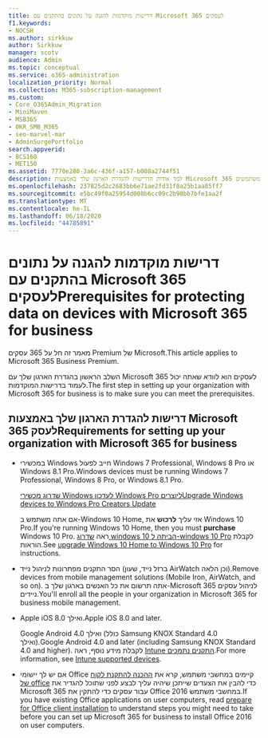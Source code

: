 ```yaml
---
title: דרישות מוקדמות להגנה על נתונים בהתקנים עם Microsoft 365 לעסקים
f1.keywords:
- NOCSH
ms.author: sirkkuw
author: Sirkkuw
manager: scotv
audience: Admin
ms.topic: conceptual
ms.service: o365-administration
localization_priority: Normal
ms.collection: M365-subscription-management
ms.custom:
- Core_O365Admin_Migration
- MiniMaven
- MSB365
- OKR_SMB_M365
- seo-marvel-mar
- AdminSurgePortfolio
search.appverid:
- BCS160
- MET150
ms.assetid: 7770e280-3a6c-436f-a157-b008a2744f51
description: למד אודות הדרישות להגדרת הארגון שלך באמצעות Microsoft 365 עבור עסקים והגנה על נתוני עבודה בהתקני המשתמשים.
ms.openlocfilehash: 237825d2c2683bb6e71ae2fd31f8a25b1aa85ff7
ms.sourcegitcommit: e5bc49f0a25954d008b6cc09c2b98bb7bfe1aa2f
ms.translationtype: MT
ms.contentlocale: he-IL
ms.lasthandoff: 06/18/2020
ms.locfileid: "44785891"
---
```

# <a name="prerequisites-for-protecting-data-on-devices-with-microsoft-365-for-business"></a><span data-ttu-id="a9cd9-103">דרישות מוקדמות להגנה על נתונים בהתקנים עם Microsoft 365 לעסקים</span><span class="sxs-lookup"><span data-stu-id="a9cd9-103">Prerequisites for protecting data on devices with Microsoft 365 for business</span></span>

<span data-ttu-id="a9cd9-104">מאמר זה חל על 365 עסקים Premium של Microsoft.</span><span class="sxs-lookup"><span data-stu-id="a9cd9-104">This article applies to Microsoft 365 Business Premium.</span></span>

<span data-ttu-id="a9cd9-105">השלב הראשון בהגדרת הארגון שלך עם Microsoft 365 לעסקים הוא לוודא שאתה יכול לעמוד בדרישות המוקדמות.</span><span class="sxs-lookup"><span data-stu-id="a9cd9-105">The first step in setting up your organization with Microsoft 365 for business is to make sure you can meet the prerequisites.</span></span>
  
## <a name="requirements-for-setting-up-your-organization-with-microsoft-365-for-business"></a><span data-ttu-id="a9cd9-106">דרישות להגדרת הארגון שלך באמצעות Microsoft 365 לעסק</span><span class="sxs-lookup"><span data-stu-id="a9cd9-106">Requirements for setting up your organization with Microsoft 365 for business</span></span>

- <span data-ttu-id="a9cd9-107">במכשירי Windows חייב לפעול Windows 7 Professional,‏ Windows 8 Pro או Windows 8.1 Pro.</span><span class="sxs-lookup"><span data-stu-id="a9cd9-107">Windows devices must be running Windows 7 Professional, Windows 8 Pro, or Windows 8.1 Pro.</span></span>
    
    [<span data-ttu-id="a9cd9-108">שדרוג מכשירי Windows לעדכון Windows Pro ליוצרים</span><span class="sxs-lookup"><span data-stu-id="a9cd9-108">Upgrade Windows devices to Windows Pro Creators Update</span></span>](upgrade-to-windows-pro-creators-update.md)
    
    <span data-ttu-id="a9cd9-109">אם אתה משתמש ב-Windows 10 Home, אזי עליך **לרכוש** את Windows 10 Pro.</span><span class="sxs-lookup"><span data-stu-id="a9cd9-109">If you're running Windows 10 Home, then you must **purchase** Windows  10 Pro.</span></span> <span data-ttu-id="a9cd9-110">ראה [שדרוג windows 10 הביתה ל-windows 10 Pro](https://support.microsoft.com/office/0aee10c1-4d34-43ee-a325-579c6c2df90e) לקבלת הוראות.</span><span class="sxs-lookup"><span data-stu-id="a9cd9-110">See [upgrade Windows 10 Home to Windows 10 Pro](https://support.microsoft.com/office/0aee10c1-4d34-43ee-a325-579c6c2df90e) for instructions.</span></span> 
    
- <span data-ttu-id="a9cd9-111">הסר התקנים מפתרונות לניהול נייד (ברזל נייד, שעון AirWatch וכן הלאה).</span><span class="sxs-lookup"><span data-stu-id="a9cd9-111">Remove devices from mobile management solutions (Mobile Iron, AirWatch, and so on).</span></span> <span data-ttu-id="a9cd9-112">אתה תרשום את כל האנשים בארגון שלך ב-Microsoft 365 לניהול עסקים ניידים.</span><span class="sxs-lookup"><span data-stu-id="a9cd9-112">You'll enroll all the people in your organization in Microsoft 365 for business mobile management.</span></span>
    
- <span data-ttu-id="a9cd9-113">Apple iOS 8.0 ואילך.</span><span class="sxs-lookup"><span data-stu-id="a9cd9-113">Apple iOS 8.0 and later.</span></span>
    
    <span data-ttu-id="a9cd9-114">Google Android 4.0 ואילך (כולל Samsung KNOX Standard 4.0 ואילך).</span><span class="sxs-lookup"><span data-stu-id="a9cd9-114">Google Android 4.0 and later (including Samsung KNOX Standard 4.0 and higher).</span></span> <span data-ttu-id="a9cd9-115">לקבלת מידע נוסף, ראה [Intune התקנים נתמכים](https://go.microsoft.com/fwlink/p/?linkid=852307).</span><span class="sxs-lookup"><span data-stu-id="a9cd9-115">For more information, see [Intune supported devices](https://go.microsoft.com/fwlink/p/?linkid=852307).</span></span>
    
- <span data-ttu-id="a9cd9-116">אם יש לך יישומי Office קיימים במחשבי משתמש, קרא את [ההכנה להתקנת לקוח של office](prepare-for-office-client-deployment.md) כדי להבין את הצעדים שייתכן שיהיה עליך לבצע לפני שתוכל להגדיר את Microsoft 365 עבור עסקים כדי להתקין את Office 2016 במחשבי משתמש.</span><span class="sxs-lookup"><span data-stu-id="a9cd9-116">If you have existing Office applications on user computers, read [prepare for Office client installation](prepare-for-office-client-deployment.md) to understand steps you might need to take before you can set up Microsoft 365 for business to install Office 2016 on user computers.</span></span> 
